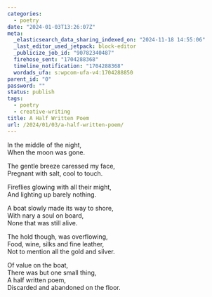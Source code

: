 ```yaml
---
categories:
  - poetry
date: "2024-01-03T13:26:07Z"
meta:
  _elasticsearch_data_sharing_indexed_on: "2024-11-18 14:55:06"
  _last_editor_used_jetpack: block-editor
  _publicize_job_id: "90782340487"
  firehose_sent: "1704288368"
  timeline_notification: "1704288368"
  wordads_ufa: s:wpcom-ufa-v4:1704288850
parent_id: "0"
password: ""
status: publish
tags:
  - poetry
  - creative-writing
title: A Half Written Poem
url: /2024/01/03/a-half-written-poem/
---
```


In the middle of the night,\
When the moon was gone.

The gentle breeze caressed my face,\
Pregnant with salt, cool to touch.

Fireflies glowing with all their might,\
And lighting up barely nothing.

A boat slowly made its way to shore,\
With nary a soul on board,\
None that was still alive.

The hold though, was overflowing,\
Food, wine, silks and fine leather,\
Not to mention all the gold and silver.

Of value on the boat,\
There was but one small thing,\
A half written poem,\
Discarded and abandoned on the floor.
